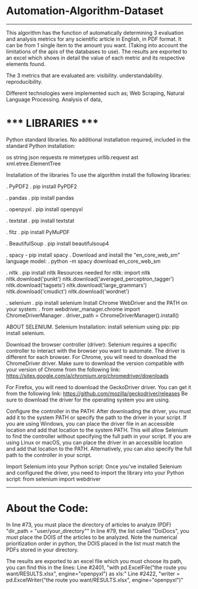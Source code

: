 # Automation-Algorithm-Dataset
______________________________________________________________________________________________________________________________________

This algorithm has the function of automatically determining 3 evaluation and analysis metrics for any scientific article in English, in PDF format. It can be from 1 single item to the amount you want. (Taking into account the limitations of the apis of the databases to use). The results are exported to an excel which shows in detail the value of each metric and its respective elements found.

The 3 metrics that are evaluated are:
visibility.
understandability.
reproducibility.

Different technologies were implemented such as; Web Scraping, Natural Language Processing. Analysis of data,


# *** LIBRARIES ***

Python standard libraries.
No additional installation required, included in the standard Python installation:

os
string
json
requests
re
mimetypes
urllib.request
ast
xml.etree.ElementTree


Installation of the libraries
To use the algorithm install the following libraries:

. PyPDF2
. pip install PyPDF2


. pandas
. pip install pandas

. openpyxl
. pip install openpyxl

. textstat
. pip install textstat

. fitz
. pip install PyMuPDF

. BeautifulSoup
. pip install beautifulsoup4


. spacy - pip install spacy
. Download and install the "en_core_web_sm" language model:
. python -m spacy download en_core_web_sm


. nltk
. pip install nltk
Resources needed for nltk:
import nltk
nltk.download('punkt')
nltk.download('averaged_perceptron_tagger')
nltk.download('tagsets')
nltk.download('large_grammars')
nltk.download('cmudict')
nltk.download('wordnet')


. selenium
. pip install selenium
Install Chrome WebDriver and the PATH on your system:
. from webdriver_manager.chrome import ChromeDriverManager
. driver_path = ChromeDriverManager().install()


ABOUT SELENIUM.
Selenium Installation:
install selenium using pip:
pip install selenium.

Download the browser controller (driver):
Selenium requires a specific controller to interact with the browser you want to automate. The driver is different for each browser.
For Chrome, you will need to download the ChromeDriver driver. Make sure to download the version compatible with your version of Chrome from the following link: 
https://sites.google.com/a/chromium.org/chromedriver/downloads

For Firefox, you will need to download the GeckoDriver driver. You can get it from the following link: https://github.com/mozilla/geckodriver/releases
Be sure to download the driver for the operating system you are using.

Configure the controller in the PATH:
After downloading the driver, you must add it to the system PATH or specify the path to the driver in your script.
If you are using Windows, you can place the driver file in an accessible location and add that location to the system PATH. This will allow Selenium to find the controller without specifying the full path in your script.
If you are using Linux or macOS, you can place the driver in an accessible location and add that location to the PATH. Alternatively, you can also specify the full path to the controller in your script.

Import Selenium into your Python script:
Once you've installed Selenium and configured the driver, you need to import the library into your Python script:
from selenium import webdriver

______________________________________________________________________________________________________________________________________
# About the Code:
In line #73, you must place the directory of articles to analyze (PDF) "dir_path = "user/your_directory""
In line #79, the list called "DoiDocs", you must place the DOIS of the articles to be analyzed.
Note the numerical prioritization order in python, the DOIS placed in the list must match the PDFs stored in your directory.

The results are exported to an excel file which you must choose its path, you can find this in the lines:
Line #2401, "with pd.ExcelFile("the route you want/RESULTS.xlsx", engine="openpyxl") as xls:"
Line #2422, "writer = pd.ExcelWriter("the route you want/RESULTS.xlsx", engine="openpyxl")"



